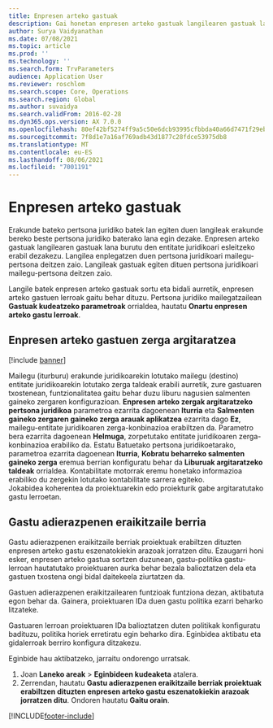 ```yaml
---
title: Enpresen arteko gastuak
description: Gai honetan enpresen arteko gastuak langilearen gastuak lana burutu den entitate juridikoari esleitzeko moduari buruzko informazioa ematen da.
author: Surya Vaidyanathan
ms.date: 07/08/2021
ms.topic: article
ms.prod: ''
ms.technology: ''
ms.search.form: TrvParameters
audience: Application User
ms.reviewer: roschlom
ms.search.scope: Core, Operations
ms.search.region: Global
ms.author: suvaidya
ms.search.validFrom: 2016-02-28
ms.dyn365.ops.version: AX 7.0.0
ms.openlocfilehash: 80ef42bf5274ff9a5c50e6dcb93995cfbbda40a66d7471f29ebf056086320640
ms.sourcegitcommit: 7f8d1e7a16af769adb43d1877c28fdce53975db8
ms.translationtype: MT
ms.contentlocale: eu-ES
ms.lasthandoff: 08/06/2021
ms.locfileid: "7001191"
---
```

# <a name="intercompany-expenses"></a>Enpresen arteko gastuak

Erakunde bateko pertsona juridiko batek lan egiten duen langileak erakunde bereko beste pertsona juridiko baterako lana egin dezake. Enpresen arteko gastuak langilearen gastuak lana burutu den entitate juridikoari esleitzeko erabil dezakezu. Langilea enplegatzen duen pertsona juridikoari mailegu-pertsona deitzen zaio. Langileak gastuak egiten dituen pertsona juridikoari mailegu-pertsona deitzen zaio. 

Langile batek enpresen arteko gastuak sortu eta bidali aurretik, enpresen arteko gastuen lerroak gaitu behar dituzu. Pertsona juridiko mailegatzailean **Gastuak kudeatzeko parametroak** orrialdea, hautatu **Onartu enpresen arteko gastu lerroak**. 

## <a name="tax-posting-for-intercompany-expenses"></a>Enpresen arteko gastuen zerga argitaratzea

[!include [banner](../includes/banner.md)]

Mailegu (iturburu) erakunde juridikoarekin lotutako mailegu (destino) entitate juridikoarekin lotutako zerga taldeak erabili aurretik, zure gastuaren txostenean, funtzionalitatea gaitu behar duzu liburu nagusien salmenten gaineko zergaren konfigurazioan. **Enpresen arteko zergak argitaratzeko pertsona juridikoa** parametroa ezarrita dagoenean **Iturria** eta **Salmenten gaineko zergaren gaineko zerga arauak aplikatzea** ezarrita dago **Ez**, mailegu-entitate juridikoaren zerga-konbinazioa erabiltzen da. Parametro bera ezarrita dagoenean **Helmuga**, zorpetutako entitate juridikoaren zerga-konbinazioa erabiliko da. Estatu Batuetako pertsona juridikoetarako, parametroa ezarrita dagoenean **Iturria**, **Kobratu beharreko salmenten gaineko zerga** eremua berrian konfiguratu behar da **Liburuak argitaratzeko taldeak** orrialdea. Kontabilitate motorrak eremu honetako informazioa erabiliko du zergekin lotutako kontabilitate sarrera egiteko.   
Jokabidea koherentea da proiektuarekin edo proiekturik gabe argitaratutako gastu lerroetan.  

## <a name="new-expense-expression-builder"></a>Gastu adierazpenen eraikitzaile berria

Gastu adierazpenen eraikitzaile berriak proiektuak erabiltzen dituzten enpresen arteko gastu eszenatokiekin arazoak jorratzen ditu. Ezaugarri honi esker, enpresen arteko gastua sortzen duzunean, gastu-politika gastu-lerroan hautatutako proiektuaren aurka behar bezala balioztatzen dela eta gastuen txostena ongi bidal daitekeela ziurtatzen da.

Gastuen adierazpenen eraikitzailearen funtzioak funtziona dezan, aktibatuta egon behar da. Gainera, proiektuaren IDa duen gastu politika ezarri beharko litzateke.

Gastuaren lerroan proiektuaren IDa balioztatzen duten politikak konfiguratu badituzu, politika horiek erretiratu egin beharko dira. Eginbidea aktibatu eta gidalerroak berriro konfigura ditzakezu.

Eginbide hau aktibatzeko, jarraitu ondorengo urratsak.

1. Joan **Laneko areak** \> **Eginbideen kudeaketa** atalera.
2. Zerrendan, hautatu **Gastu adierazpenen eraikitzaile berriak proiektuak erabiltzen dituzten enpresen arteko gastu eszenatokiekin arazoak jorratzen ditu**. Ondoren hautatu **Gaitu orain**.

[!INCLUDE[footer-include](../includes/footer-banner.md)]
